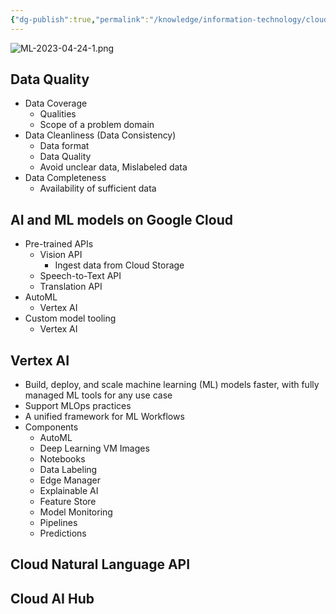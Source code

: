 ```yaml
---
{"dg-publish":true,"permalink":"/knowledge/information-technology/cloud/google-cloud/ml/","dgPassFrontmatter":true}
---
```


![ML-2023-04-24-1.png](/img/user/Attachments/ML-2023-04-24-1.png)
## Data Quality
- Data Coverage
	- Qualities
	- Scope of a problem domain
- Data Cleanliness (Data Consistency)
	- Data format
	- Data Quality
	- Avoid unclear data, Mislabeled data
- Data Completeness
	- Availability of sufficient data
## AI and ML models on Google Cloud 
- Pre-trained APIs
	- Vision API
		- Ingest data from Cloud Storage
	- Speech-to-Text API
	- Translation API
- AutoML
	- Vertex AI
- Custom model tooling
	- Vertex AI
## Vertex AI
- Build, deploy, and scale machine learning (ML) models faster, with fully managed ML tools for any use case
- Support MLOps practices
- A unified framework for ML Workflows
- Components
	- AutoML
	- Deep Learning VM Images
	- Notebooks
	- Data Labeling
	- Edge Manager
	- Explainable AI
	- Feature Store
	- Model Monitoring
	- Pipelines
	- Predictions
## Cloud Natural Language API
## Cloud AI Hub